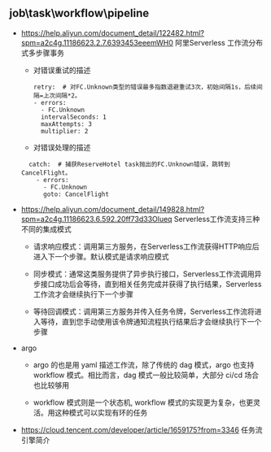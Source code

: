 ## job\task\workflow\pipeline
- https://help.aliyun.com/document_detail/122482.html?spm=a2c4g.11186623.2.7.6393453eeemWH0 阿里Serverless 工作流分布式多步骤事务
  
  - 对错误重试的描述
	```
	retry:  # 对FC.Unknown类型的错误最多指数退避重试3次，初始间隔1s，后续间隔=上次间隔*2。
    - errors:
      - FC.Unknown
      intervalSeconds: 1
      maxAttempts: 3
      multiplier: 2 
	```
  - 对错误处理的描述  
  ```
    catch:  # 捕获ReserveHotel task抛出的FC.Unknown错误，跳转到CancelFlight。
      - errors:
        - FC.Unknown
        goto: CancelFlight	  
  ```		
-	https://help.aliyun.com/document_detail/149828.html?spm=a2c4g.11186623.6.592.20ff73d33Olueq  Serverless工作流支持三种不同的集成模式	
	
	- 请求响应模式：调用第三方服务，在Serverless工作流获得HTTP响应后进入下一个步骤。默认模式是请求响应模式 
	
	- 同步模式：通常这类服务提供了异步执行接口，Serverless工作流调用异步接口成功后会等待，直到相关任务完成并获得了执行结果，Serverless工作流才会继续执行下一个步骤 
	
	- 等待回调模式：调用第三方服务并传入任务令牌，Serverless工作流将进入等待，直到您手动使用该令牌通知流程执行结果后才会继续执行下一个步骤 
- argo 
	- argo 的也是用 yaml 描述工作流，除了传统的 dag 模式，argo 也支持 workflow 模式。相比而言，dag 模式一般比较简单，大部分 ci/cd 场合也比较够用 
	
	- workflow 模式则是一个状态机, workflow 模式的实现更为复杂，也更灵活。用这种模式可以实现有环的任务 
- https://cloud.tencent.com/developer/article/1659175?from=3346 任务流引擎简介